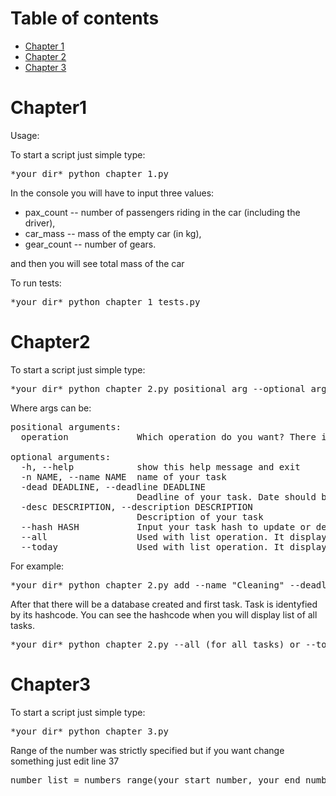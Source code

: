 # Table of contents
- [Chapter 1](#chapter1)  
- [Chapter 2](#chapter2)
- [Chapter 3](#chapter3)



# Chapter1

Usage:

To start a script just simple type:
<pre>*your dir* python chapter_1.py</pre>

In the console you will have to input three values:
- pax_count -- number of passengers riding in the car (including the driver),
- car_mass -- mass of the empty car (in kg),
- gear_count -- number of gears.

and then you will see total mass of the car

To run tests:
<pre>*your dir* python chapter_1_tests.py</pre>

# Chapter2

To start a script just simple type:
<pre>*your dir* python chapter_2.py positional_arg --optional_arg1 "example" --positional_arg2 "example"</pre>

Where args can be:

<pre>
positional arguments:
  operation             Which operation do you want? There is "add", "update", "remove" and "list"

optional arguments:
  -h, --help            show this help message and exit
  -n NAME, --name NAME  name of your task
  -dead DEADLINE, --deadline DEADLINE
                        Deadline of your task. Date should be looks like: YYYY-MM-DD
  -desc DESCRIPTION, --description DESCRIPTION
                        Description of your task
  --hash HASH           Input your task hash to update or delete
  --all                 Used with list operation. It display all tasks
  --today               Used with list operation. It display task for today</pre>


For example:

<pre>*your dir* python chapter_2.py add --name "Cleaning" --deadline "2020-03-17" --description "Clean living room and the kitchen"</pre>

After that there will be a database created and first task. Task is identyfied by its hashcode. You can see the hashcode when you will display list of all tasks.

<pre>*your dir* python chapter_2.py --all (for all tasks) or --today (just for today)</pre>


  # Chapter3

To start a script just simple type:
<pre>*your dir* python chapter_3.py</pre>

Range of the number was strictly specified but if you want change something just edit line 37
<pre>number_list = numbers_range(your_start_number, your_end_number)</pre>

